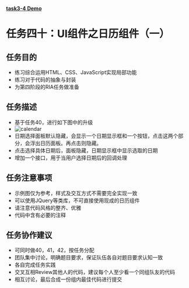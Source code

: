 [**task3-4 Demo**](http://yenshih.com/ife/2016_spring/task3-4/build/index.html)

# 任务四十：UI组件之日历组件（一）

## 任务目的

 - 练习综合运用HTML、CSS、JavaScript实现局部功能
 - 练习对于代码的抽象与封装
 - 为第四阶段的RIA任务做准备

## 任务描述

 - 基于任务40，进行如下图中的升级
 - ![calendar](http://7xrp04.com1.z0.glb.clouddn.com/task_3_41_1.jpg)
 - 日期选择面板默认隐藏，会显示一个日期显示框和一个按钮，点击这两个部分，会浮出日历面板。再点击则隐藏。
 - 点击选择具体日期后，面板隐藏，日期显示框中显示选取的日期
 - 增加一个接口，用于当用户选择日期后的回调处理

## 任务注意事项

 - 示例图仅为参考，样式及交互方式不需要完全实现一致
 - 可以使用JQuery等类库，不可直接使用现成的日历组件
 - 请注意代码风格的整齐、优雅
 - 代码中含有必要的注释

## 任务协作建议

 - 可同时做40，41，42，按任务分配
 - 团队集中讨论，明确题目要求，保证队伍各自对题目要求认知一致
 - 各自完成任务实践
 - 交叉互相Review其他人的代码，建议每个人至少看一个同组队友的代码
 - 相互讨论，最后合成一份组内最佳代码进行提交
